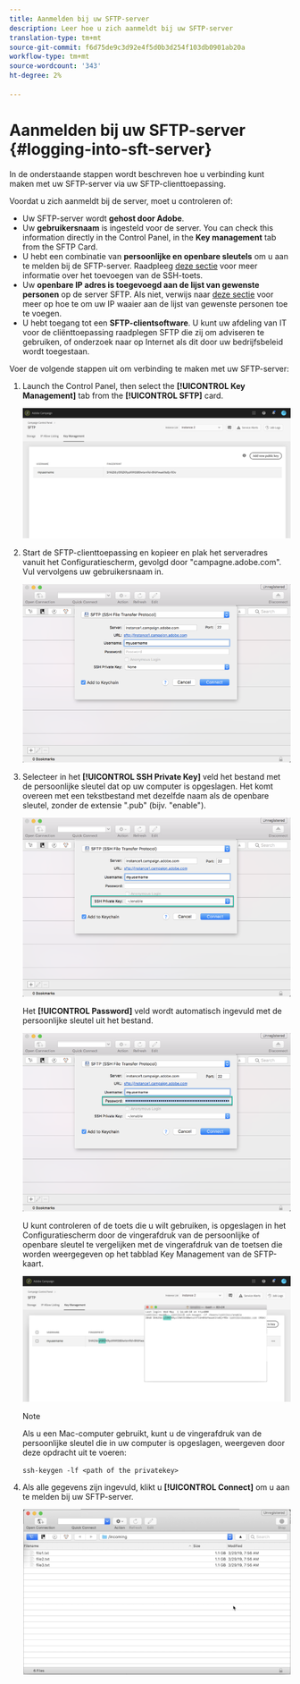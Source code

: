 ```yaml
---
title: Aanmelden bij uw SFTP-server
description: Leer hoe u zich aanmeldt bij uw SFTP-server
translation-type: tm+mt
source-git-commit: f6d75de9c3d92e4f5d0b3d254f103db0901ab20a
workflow-type: tm+mt
source-wordcount: '343'
ht-degree: 2%

---
```



# Aanmelden bij uw SFTP-server {#logging-into-sft-server}

In de onderstaande stappen wordt beschreven hoe u verbinding kunt maken met uw SFTP-server via uw SFTP-clienttoepassing.

Voordat u zich aanmeldt bij de server, moet u controleren of:

* Uw SFTP-server wordt **gehost door Adobe**.
* Uw **gebruikersnaam** is ingesteld voor de server. You can check this information directly in the Control Panel, in the **Key management** tab from the SFTP Card.
* U hebt een combinatie van **persoonlijke en openbare sleutels** om u aan te melden bij de SFTP-server. Raadpleeg [deze sectie](../../sftp/using/key-management.md) voor meer informatie over het toevoegen van de SSH-toets.
* Uw **openbare IP adres is toegevoegd aan de lijst van gewenste personen** op de server SFTP. Als niet, verwijs naar [deze sectie](../../sftp/using/ip-range-allow-listing.md) voor meer op hoe te om uw IP waaier aan de lijst van gewenste personen toe te voegen.
* U hebt toegang tot een **SFTP-clientsoftware**. U kunt uw afdeling van IT voor de cliënttoepassing raadplegen SFTP die zij om adviseren te gebruiken, of onderzoek naar op Internet als dit door uw bedrijfsbeleid wordt toegestaan.

Voer de volgende stappen uit om verbinding te maken met uw SFTP-server:

1. Launch the Control Panel, then select the **[!UICONTROL Key Management]** tab from the **[!UICONTROL SFTP]** card.

   ![](assets/sftp_card.png)

1. Start de SFTP-clienttoepassing en kopieer en plak het serveradres vanuit het Configuratiescherm, gevolgd door &quot;campagne.adobe.com&quot;. Vul vervolgens uw gebruikersnaam in.

   ![](assets/do-not-localize/connect1.png)

1. Selecteer in het **[!UICONTROL SSH Private Key]** veld het bestand met de persoonlijke sleutel dat op uw computer is opgeslagen. Het komt overeen met een tekstbestand met dezelfde naam als de openbare sleutel, zonder de extensie &quot;.pub&quot; (bijv. &quot;enable&quot;).

   ![](assets/do-not-localize/connect2.png)

   Het **[!UICONTROL Password]** veld wordt automatisch ingevuld met de persoonlijke sleutel uit het bestand.

   ![](assets/do-not-localize/connect3.png)

   U kunt controleren of de toets die u wilt gebruiken, is opgeslagen in het Configuratiescherm door de vingerafdruk van de persoonlijke of openbare sleutel te vergelijken met de vingerafdruk van de toetsen die worden weergegeven op het tabblad Key Management van de SFTP-kaart.

   ![](assets/fingerprint_compare.png)

   >[!NOTE]
   >
   >Als u een Mac-computer gebruikt, kunt u de vingerafdruk van de persoonlijke sleutel die in uw computer is opgeslagen, weergeven door deze opdracht uit te voeren:
   >
   >`ssh-keygen -lf <path of the privatekey>`

1. Als alle gegevens zijn ingevuld, klikt u **[!UICONTROL Connect]** om u aan te melden bij uw SFTP-server.

   ![](assets/do-not-localize/sftpconnected.png)
